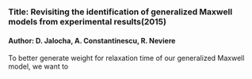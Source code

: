 ### Title: Revisiting the identification of generalized Maxwell models from experimental results(2015)

#### Author: D. Jalocha, A. Constantinescu, R. Neviere

To better generate weight for relaxation time of our generalized Maxwell model, we want to 